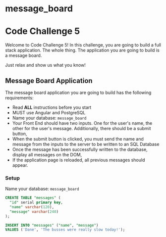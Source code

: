 # message_board

# Code Challenge 5

Welcome to Code Challenge 5! In this challenge, you are going to build a full stack application. The whole thing. The application you are going to build is a message board. 

Just relax and show us what you know!

## Message Board Application

The message board application you are going to build has the following requirements:

* Read **ALL** instructions before you start
* MUST use Angular and PostgreSQL
* Name your database: `message_board`
* Your Front End should have two inputs. One for the user's name, the other for the user's message. Additionally, there should be a submit button,
* When the submit button is clicked, you must send the name and message from the inputs to the server to be written to an SQL Database
* Once the message has been successfully written to the database, display all messages on the DOM,
* If the application page is reloaded, all previous messages should appear.

### Setup

Name your database: `message_board`

```SQL
CREATE TABLE "messages" (
  "id" serial primary key,
  "name" varchar(120),
  "message" varchar(240)
);

INSERT INTO "messages" ("name", "message")
VALUES ('Dane', 'The busses were really slow today!');
```